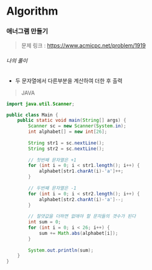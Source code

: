 # Algorithm

### 애너그램 만들기

> 문제 링크 : https://www.acmicpc.net/problem/1919



###### 나의 풀이

* 두 문자열에서 다른부분을 계산하여 더한 후 출력



> JAVA

~~~java
import java.util.Scanner;

public class Main {
	public static void main(String[] args) {
		Scanner sc = new Scanner(System.in);
		int alphabet[] = new int[26];
		
		String str1 = sc.nextLine();
		String str2 = sc.nextLine();
		
        // 첫번째 문자열은 +1
		for (int i = 0; i < str1.length(); i++) {
			alphabet[str1.charAt(i)-'a']++;
		}
		
        // 두번째 문자열은 -1
		for (int i = 0; i < str2.length(); i++) {
			alphabet[str2.charAt(i)-'a']--;
		}
		
        // 절댓값을 더하면 없애야 할 문자들의 갯수가 된다
		int sum = 0;
		for (int i = 0; i < 26; i++) {
			sum += Math.abs(alphabet[i]);
		}
		
		System.out.println(sum);
	}
}
~~~